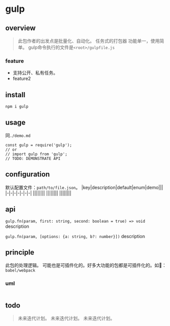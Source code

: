 # gulp

## overview
> 此包作者的出发点是批量化、自动化。
> 任务式的打包器
> 功能单一，使用简单。
> gulp命令执行的文件是`<root>/gulpfile.js`

### feature
- 支持公开、私有任务。
- feature2

## install
`npm i gulp`

## usage
同`./demo.md`
```
const gulp = require('gulp');
// or
// import gulp from 'gulp';
// TODO: DEMONSTRATE API
```

## configuration
默认配置文件：`path/to/file.json`。
|key|description|default|enum|demo|||
|-|-|-|-|-|-|-|
||||||||
||||||||
||||||||
## api
`gulp.fn(param, first: string, second: boolean = true) => void`
description

`gulp.fn(param, [options: {a: string, b?: number}])`
description

## principle
此包的处理逻辑。
可能也是可插件化的。好多大功能的包都是可插件化的。如：`babel/webpack`

### uml
```
```

## todo
> 未来迭代计划。
> 未来迭代计划。
> 未来迭代计划。